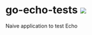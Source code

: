 # go-echo-tests ![](https://travis-ci.org/vsabreu/go-echo-tests.svg?branch=master)
Naive application to test Echo
